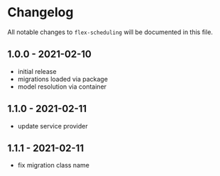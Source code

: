 # Changelog

All notable changes to `flex-scheduling` will be documented in this file.

## 1.0.0 - 2021-02-10

- initial release
- migrations loaded via package
- model resolution via container

## 1.1.0 - 2021-02-11

- update service provider

## 1.1.1 - 2021-02-11

- fix migration class name
